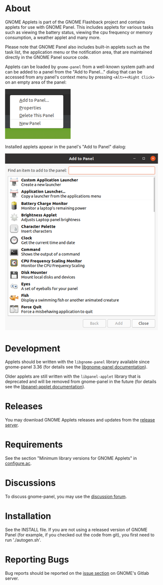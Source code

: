 # About

GNOME Applets is part of the GNOME Flashback project and contains applets for use with
GNOME Panel. This includes applets for various tasks such as viewing the battery status,
viewing the cpu frequency or memory consumption, a weather applet and many more.

Please note that GNOME Panel also includes built-in applets such as the task list,
the application menu or the notification area, that are maintained directly in the
GNOME Panel source code.

Applets can be loaded by `gnome-panel` from a well-known system path and
can be added to a panel from the "Add to Panel..." dialog that can be accessed
from any panel's context menu by pressing `<Alt>+<Right Click>`
on an empty area of the panel:

![Gnome Panel Context Menu](docs/gnome-panel-context-menu.png)

Installed applets appear in the panel's "Add to Panel" dialog:

![Add-to-panel dialog of a Gnome Panel](docs/add-to-panel-dialog.png)

# Development

Applets should be written with the `libgnome-panel` library available since
gnome-panel 3.36 (for details see the
[libgnome-panel documentation](https://developer.gnome.org/libgnome-panel/)).

Older applets are still written with the `libpanel-applet` library that
is deprecated and will be removed from gnome-panel in the future (for details
see the [libpanel-applet documentation](https://developer.gnome.org/libpanel-applet)).

# Releases

You may download GNOME Applets releases and updates from the
[release server](https://download.gnome.org/sources/gnome-applets/).

# Requirements

See the section "Minimum library versions for GNOME Applets" in
[configure.ac](https://gitlab.gnome.org/GNOME/gnome-applets/blob/master/configure.ac).

# Discussions

To discuss gnome-panel, you may use the
[discussion forum](https://discourse.gnome.org/).

# Installation

See the INSTALL file. If you are not using a released version of
GNOME Panel (for example, if you checked out the code from git), you
first need to run './autogen.sh'.

# Reporting Bugs

Bug reports should be reported on the
[issue section](https://gitlab.gnome.org/GNOME/gnome-applets/issues) on GNOME's Gitlab server.
